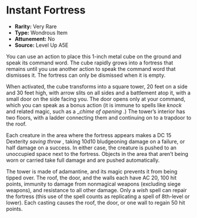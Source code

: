 
# Instant Fortress

* **Rarity:** Very Rare
* **Type:** Wondrous Item
* **Attunement:** No
* **Source:** Level Up A5E


You can use an action to place this 1-inch metal cube on the ground and speak its command word. The cube rapidly grows into a fortress that remains until you use another action to speak the command word that dismisses it. The fortress can only be dismissed when it is empty. 

When activated, the cube transforms into a square tower, 20 feet on a side and 30 feet high, with arrow slits on all sides and a battlement atop it, with a small door on the side facing you. The door opens only at your command, which you can speak as a bonus action (it is immune to spells like _knock_  and related magic, such as a __chime of opening_ .) The tower’s interior has two floors, with a ladder connecting them and continuing on to a trapdoor to the roof. 

Each creature in the area where the fortress appears makes a DC 15 Dexterity _saving throw_ , taking 10d10 bludgeoning damage on a failure, or half damage on a success. In either case, the creature is pushed to an unoccupied space next to the fortress. Objects in the area that aren’t being worn or carried take full damage and are pushed automatically.

The tower is made of adamantine, and its magic prevents it from being tipped over. The roof, the door, and the walls each have AC 20, 100 hit points, immunity to damage from nonmagical weapons (excluding siege weapons), and resistance to all other damage. Only a _wish_  spell can repair the fortress (this use of the spell counts as replicating a spell of 8th-level or lower). Each casting causes the roof, the door, or one wall to regain 50 hit points.
